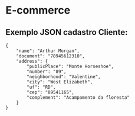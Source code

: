 # E-commerce


## Exemplo JSON cadastro Cliente:

```
{
    "name": "Arthur Morgan",
    "document": "78945612310",
    "address": {
        "publicPlace": "Monte Horseshoe",
        "number": "89",
        "neighborhood": "Valentine",
        "city": "West Elizabeth",
        "uf": "RD",
        "cep": "89541165",
        "complement": "Acampamento da floresta"
    }
}
```